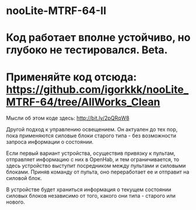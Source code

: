 # nooLite-MTRF-64-II

# Код работает вполне устойчиво, но глубоко не тестировался. Beta.
# Применяйте код отсюда: https://github.com/igorkkk/nooLite_MTRF-64/tree/AllWorks_Clean

Мысли об этом коде здесь: http://bit.ly/2pQRqW8

Другой подход к управлению освещением. Он актуален до тех пор, пока применяются силовые блоки старого типа - без возможности запроса информации о состоянии. 

Если первый вариант устройства, осуществив привязку к пультам, отправляет информацию с них в OpenHab, и тем ограничивается, то здесь устройство выступит посредником между пультами и силовыми блоками. Приняв команду от пульта, оно переработает ее и отправит на силовой блок. 

В устройстве будет храниться информация о  текущем состоянии силовых блоков независимо от того, какого они типа - старого или нового.  
 
